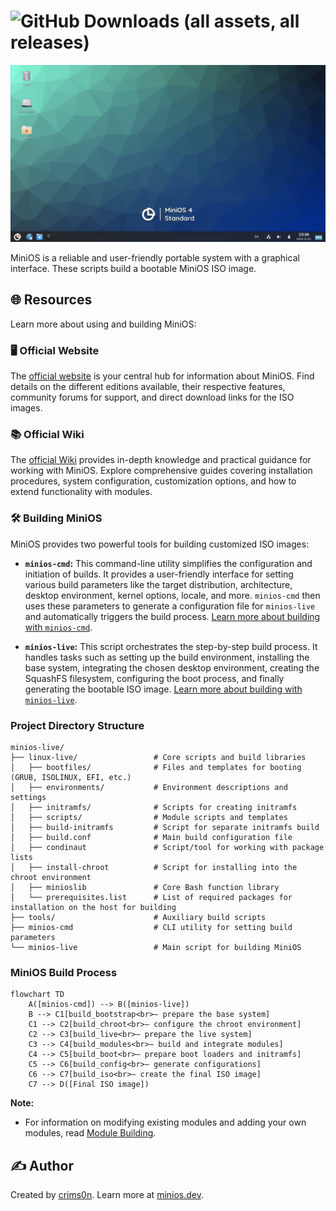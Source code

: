 # ![GitHub Downloads (all assets, all releases)](https://img.shields.io/github/downloads/minios-linux/minios-live/total?style=for-the-badge&logoSize=30&label=%20TOTAL%20DOWNLOADS&labelColor=white&color=orange)

![MiniOS](images/minios.png)

MiniOS is a reliable and user-friendly portable system with a graphical interface. These scripts build a bootable MiniOS ISO image.

## 🌐 Resources

Learn more about using and building MiniOS:

### 🖥️ Official Website

The [official website](https://minios.dev) is your central hub for information about MiniOS.  Find details on the different editions available, their respective features, community forums for support, and direct download links for the ISO images.

### 📚 Official Wiki

The [official Wiki](https://github.com/minios-linux/minios-live/wiki) provides in-depth knowledge and practical guidance for working with MiniOS. Explore comprehensive guides covering installation procedures, system configuration, customization options, and how to extend functionality with modules.

### 🛠️ Building MiniOS

MiniOS provides two powerful tools for building customized ISO images:

- **`minios-cmd`:**  This command-line utility simplifies the configuration and initiation of builds.  It provides a user-friendly interface for setting various build parameters like the target distribution, architecture, desktop environment, kernel options, locale, and more.  `minios-cmd` then uses these parameters to generate a configuration file for `minios-live` and automatically triggers the build process.  [Learn more about building with `minios-cmd`](docs/minios-cmd.md).

- **`minios-live`:** This script orchestrates the step-by-step build process. It handles tasks such as setting up the build environment, installing the base system, integrating the chosen desktop environment, creating the SquashFS filesystem, configuring the boot process, and finally generating the bootable ISO image.  [Learn more about building with `minios-live`](docs/minios-live.md).

### Project Directory Structure

````plaintext
minios-live/
├── linux-live/                 # Core scripts and build libraries
│   ├── bootfiles/              # Files and templates for booting (GRUB, ISOLINUX, EFI, etc.)
│   ├── environments/           # Environment descriptions and settings
│   ├── initramfs/              # Scripts for creating initramfs
│   ├── scripts/                # Module scripts and templates
│   ├── build-initramfs         # Script for separate initramfs build
│   ├── build.conf              # Main build configuration file
│   ├── condinaut               # Script/tool for working with package lists
│   ├── install-chroot          # Script for installing into the chroot environment
│   ├── minioslib               # Core Bash function library
│   └── prerequisites.list      # List of required packages for installation on the host for building
├── tools/                      # Auxiliary build scripts
├── minios-cmd                  # CLI utility for setting build parameters
└── minios-live                 # Main script for building MiniOS
````

### MiniOS Build Process

```mermaid
flowchart TD
    A([minios-cmd]) --> B([minios-live])
    B --> C1[build_bootstrap<br>— prepare the base system]
    C1 --> C2[build_chroot<br>— configure the chroot environment]
    C2 --> C3[build_live<br>— prepare the live system]
    C3 --> C4[build_modules<br>— build and integrate modules]
    C4 --> C5[build_boot<br>— prepare boot loaders and initramfs]
    C5 --> C6[build_config<br>— generate configurations]
    C6 --> C7[build_iso<br>— create the final ISO image]
    C7 --> D([Final ISO image])
```

**Note:**

* For information on modifying existing modules and adding your own modules, read [Module Building](linux-live/scripts/10-example/README.md).

## ✍️ Author

Created by [crims0n](https://github.com/crim50n).  Learn more at [minios.dev](https://minios.dev).